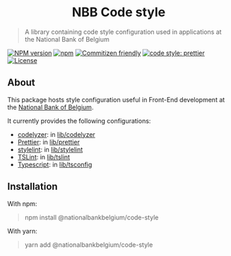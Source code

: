<h1 align="center">
   NBB Code style
</h1>

> A library containing code style configuration used in applications at the National Bank of Belgium

[![NPM version](https://img.shields.io/npm/v/@nationalbankbelgium/code-style.svg)](https://www.npmjs.com/package/@nationalbankbelgium/code-style)
[![npm](https://img.shields.io/npm/dm/@nationalbankbelgium/code-style.svg)](https://www.npmjs.com/package/@nationalbankbelgium/code-style)
[![Commitizen friendly](https://img.shields.io/badge/commitizen-friendly-brightgreen.svg)](http://commitizen.github.io/cz-cli/)
[![code style: prettier](https://img.shields.io/badge/code_style-prettier-ff69b4.svg?style=flat-square)](https://github.com/prettier/prettier)
[![License](https://img.shields.io/cocoapods/l/AFNetworking.svg)](LICENSE)

## About

This package hosts style configuration useful in Front-End development at the [National Bank of Belgium](https://www.nbb.be).

It currently provides the following configurations:

-   [codelyzer](https://github.com/mgechev/codelyzer): in [lib/codelyzer](https://github.com/NationalBankBelgium/code-style/blob/master/lib/codelyzer/README.md)
-   [Prettier](https://github.com/prettier/prettier): in [lib/prettier](https://github.com/NationalBankBelgium/code-style/blob/master/lib/prettier/README.md)
-   [stylelint](https://github.com/stylelint/stylelint): in [lib/stylelint](https://github.com/NationalBankBelgium/code-style/blob/master/lib/stylelint/README.md)
-   [TSLint](https://github.com/palantir/tslint): in [lib/tslint](https://github.com/NationalBankBelgium/code-style/blob/master/lib/tslint/README.md)
-   [Typescript](https://github.com/microsoft/typescript): in [lib/tsconfig](https://github.com/NationalBankBelgium/code-style/blob/master/lib/tsconfig/README.md)

## Installation

With npm:

> npm install @nationalbankbelgium/code-style

With yarn:

> yarn add @nationalbankbelgium/code-style
